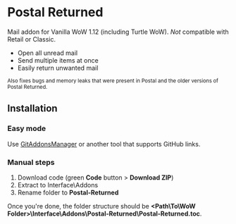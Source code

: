 # Postal Returned
Mail addon for Vanilla WoW 1.12 (including Turtle WoW). *Not* compatible with Retail or Classic.
* Open all unread mail
* Send multiple items at once
* Easily return unwanted mail

<sup>Also fixes bugs and memory leaks that were present in Postal and the older versions of Postal Returned.</sup>

## Installation

### Easy mode

Use [GitAddonsManager](https://woblight.gitlab.io/overview/gitaddonsmanager/) or another tool that supports GitHub links.

### Manual steps

1. Download code (green **Code** button > **Download ZIP**)
2. Extract to Interface\Addons
3. Rename folder to **Postal-Returned**

Once you're done, the folder structure should be **<Path\To\WoW Folder>\Interface\Addons\Postal-Returned\Postal-Returned.toc**.
